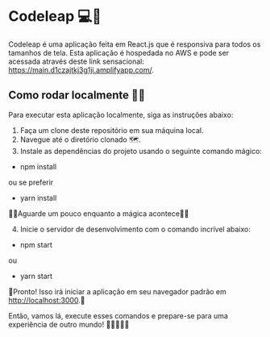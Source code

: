 # Codeleap 💻🚀

Codeleap é uma aplicação feita em React.js que é responsiva para todos os tamanhos de tela. Esta aplicação é hospedada no AWS e pode ser acessada através deste link sensacional: https://main.d1czajtkj3g1ji.amplifyapp.com/.

## Como rodar localmente 🏃‍♂️

Para executar esta aplicação localmente, siga as instruções abaixo:

1. Faça um clone deste repositório em sua máquina local.
2. Navegue até o diretório clonado 🗺️.
3. Instale as dependências do projeto usando o seguinte comando mágico:

- npm install
  
ou se preferir

- yarn install

🧙‍♂️Aguarde um pouco enquanto a mágica acontece🧙‍♀️

4. Inicie o servidor de desenvolvimento com o comando incrível abaixo:

- npm start

ou

- yarn start


🚀Pronto! Isso irá iniciar a aplicação em seu navegador padrão em [http://localhost:3000](http://localhost:3000).🤘

Então, vamos lá, execute esses comandos e prepare-se para uma experiência de outro mundo! 🚀👨‍🚀👩‍🚀
